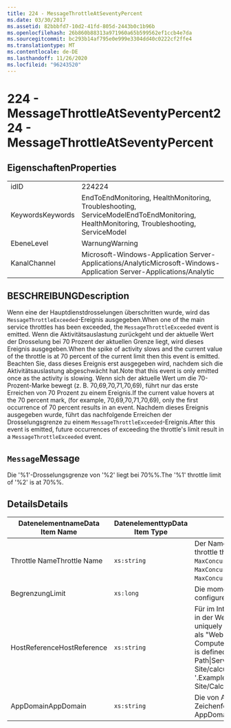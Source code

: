 ```yaml
---
title: 224 - MessageThrottleAtSeventyPercent
ms.date: 03/30/2017
ms.assetid: 82bbbfd7-10d2-41fd-805d-2443b0c1b96b
ms.openlocfilehash: 26b860b88313a971960a65b599562ef1ccb4e7da
ms.sourcegitcommit: bc293b14af795e0e999e3304dd40c0222cf2ffe4
ms.translationtype: MT
ms.contentlocale: de-DE
ms.lasthandoff: 11/26/2020
ms.locfileid: "96243520"
---
```

# <a name="224---messagethrottleatseventypercent"></a><span data-ttu-id="93487-102">224 - MessageThrottleAtSeventyPercent</span><span class="sxs-lookup"><span data-stu-id="93487-102">224 - MessageThrottleAtSeventyPercent</span></span>

## <a name="properties"></a><span data-ttu-id="93487-103">Eigenschaften</span><span class="sxs-lookup"><span data-stu-id="93487-103">Properties</span></span>  
  
|||  
|-|-|  
|<span data-ttu-id="93487-104">id</span><span class="sxs-lookup"><span data-stu-id="93487-104">ID</span></span>|<span data-ttu-id="93487-105">224</span><span class="sxs-lookup"><span data-stu-id="93487-105">224</span></span>|  
|<span data-ttu-id="93487-106">Keywords</span><span class="sxs-lookup"><span data-stu-id="93487-106">Keywords</span></span>|<span data-ttu-id="93487-107">EndToEndMonitoring, HealthMonitoring, Troubleshooting, ServiceModel</span><span class="sxs-lookup"><span data-stu-id="93487-107">EndToEndMonitoring, HealthMonitoring, Troubleshooting, ServiceModel</span></span>|  
|<span data-ttu-id="93487-108">Ebene</span><span class="sxs-lookup"><span data-stu-id="93487-108">Level</span></span>|<span data-ttu-id="93487-109">Warnung</span><span class="sxs-lookup"><span data-stu-id="93487-109">Warning</span></span>|  
|<span data-ttu-id="93487-110">Kanal</span><span class="sxs-lookup"><span data-stu-id="93487-110">Channel</span></span>|<span data-ttu-id="93487-111">Microsoft-Windows-Application Server-Applications/Analytic</span><span class="sxs-lookup"><span data-stu-id="93487-111">Microsoft-Windows-Application Server-Applications/Analytic</span></span>|  
  
## <a name="description"></a><span data-ttu-id="93487-112">BESCHREIBUNG</span><span class="sxs-lookup"><span data-stu-id="93487-112">Description</span></span>  

 <span data-ttu-id="93487-113">Wenn eine der Hauptdienstdrosselungen überschritten wurde, wird das `MessageThrottleExceeded`-Ereignis ausgegeben.</span><span class="sxs-lookup"><span data-stu-id="93487-113">When one of the main service throttles has been exceeded, the `MessageThrottleExceeded` event is emitted.</span></span> <span data-ttu-id="93487-114">Wenn die Aktivitätsauslastung zurückgeht und der aktuelle Wert der Drosselung bei 70 Prozent der aktuellen Grenze liegt, wird dieses Ereignis ausgegeben.</span><span class="sxs-lookup"><span data-stu-id="93487-114">When the spike of activity slows and the current value of the throttle is at 70 percent of the current limit then this event is emitted.</span></span> <span data-ttu-id="93487-115">Beachten Sie, dass dieses Ereignis erst ausgegeben wird, nachdem sich die Aktivitätsauslastung abgeschwächt hat.</span><span class="sxs-lookup"><span data-stu-id="93487-115">Note that this event is only emitted once as the activity is slowing.</span></span> <span data-ttu-id="93487-116">Wenn sich der aktuelle Wert um die 70-Prozent-Marke bewegt (z. B. 70,69,70,71,70,69), führt nur das erste Erreichen von 70 Prozent zu einem Ereignis.</span><span class="sxs-lookup"><span data-stu-id="93487-116">If the current value hovers at the 70 percent mark, (for example, 70,69,70,71,70,69), only the first occurrence of 70 percent results in an event.</span></span> <span data-ttu-id="93487-117">Nachdem dieses Ereignis ausgegeben wurde, führt das nachfolgende Erreichen der Drosselungsgrenze zu einem `MessageThrottleExceeded`-Ereignis.</span><span class="sxs-lookup"><span data-stu-id="93487-117">After this event is emitted, future occurrences of exceeding the throttle's limit result in a `MessageThrottleExceeded` event.</span></span>  
  
## <a name="message"></a><span data-ttu-id="93487-118">`Message`</span><span class="sxs-lookup"><span data-stu-id="93487-118">Message</span></span>  

 <span data-ttu-id="93487-119">Die '%1'-Drosselungsgrenze von '%2' liegt bei 70%%.</span><span class="sxs-lookup"><span data-stu-id="93487-119">The '%1' throttle limit of '%2' is at 70%%.</span></span>  
  
## <a name="details"></a><span data-ttu-id="93487-120">Details</span><span class="sxs-lookup"><span data-stu-id="93487-120">Details</span></span>  
  
|<span data-ttu-id="93487-121">Datenelementname</span><span class="sxs-lookup"><span data-stu-id="93487-121">Data Item Name</span></span>|<span data-ttu-id="93487-122">Datenelementtyp</span><span class="sxs-lookup"><span data-stu-id="93487-122">Data Item Type</span></span>|<span data-ttu-id="93487-123">BESCHREIBUNG</span><span class="sxs-lookup"><span data-stu-id="93487-123">Description</span></span>|  
|--------------------|--------------------|-----------------|  
|<span data-ttu-id="93487-124">Throttle Name</span><span class="sxs-lookup"><span data-stu-id="93487-124">Throttle Name</span></span>|`xs:string`|<span data-ttu-id="93487-125">Der Name der Drosselung, die überschritten wurde.</span><span class="sxs-lookup"><span data-stu-id="93487-125">The name of the throttle that has been exceeded.</span></span> <span data-ttu-id="93487-126">Dies ist entweder `MaxConcurrentCalls`, `MaxConcurrentInstances` oder `MaxConcurrentSessions`.</span><span class="sxs-lookup"><span data-stu-id="93487-126">Either `MaxConcurrentCalls`, `MaxConcurrentInstances`, or `MaxConcurrentSessions`,</span></span>|  
|<span data-ttu-id="93487-127">Begrenzung</span><span class="sxs-lookup"><span data-stu-id="93487-127">Limit</span></span>|`xs:long`|<span data-ttu-id="93487-128">Die momentan konfigurierte Grenze der Drosselung.</span><span class="sxs-lookup"><span data-stu-id="93487-128">The currently configured limit of the throttle.</span></span>|  
|<span data-ttu-id="93487-129">HostReference</span><span class="sxs-lookup"><span data-stu-id="93487-129">HostReference</span></span>|`xs:string`|<span data-ttu-id="93487-130">Für im Internet gehostete Dienste identifiziert dieses Feld den Dienst in der Webhierarchie eindeutig.</span><span class="sxs-lookup"><span data-stu-id="93487-130">For Web-hosted services, this field uniquely identifies the service in the Web hierarchy.</span></span> <span data-ttu-id="93487-131">Sein Format ist als "Website Name Anwendungspfad für virtuelle Computer&#124;virtuellen Dienst Pfad&#124;Dienst Name '" definiert.</span><span class="sxs-lookup"><span data-stu-id="93487-131">Its format is defined as 'Web Site Name Application Virtual Path&#124;Service Virtual Path&#124;ServiceName'.</span></span> <span data-ttu-id="93487-132">Beispiel: "Default Web Site/calculatorapplication&#124;/CalculatorService.svc&#124;CalculatorService '.</span><span class="sxs-lookup"><span data-stu-id="93487-132">Example: 'Default Web Site/CalculatorApplication&#124;/CalculatorService.svc&#124;CalculatorService'.</span></span>|  
|<span data-ttu-id="93487-133">AppDomain</span><span class="sxs-lookup"><span data-stu-id="93487-133">AppDomain</span></span>|`xs:string`|<span data-ttu-id="93487-134">Die von AppDomain.CurrentDomain.FriendlyName zurückgegebene Zeichenfolge.</span><span class="sxs-lookup"><span data-stu-id="93487-134">The string returned by AppDomain.CurrentDomain.FriendlyName.</span></span>|
